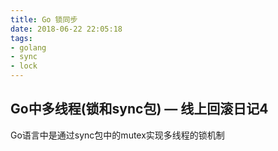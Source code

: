 ```yaml
---
title: Go 锁同步
date: 2018-06-22 22:05:18
tags: 
- golang
- sync
- lock
---
```


## Go中多线程(锁和sync包) — 线上回滚日记4



Go语言中是通过sync包中的mutex实现多线程的锁机制
